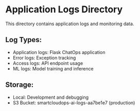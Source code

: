 # Application Logs Directory

This directory contains application logs and monitoring data.

## Log Types:
- Application logs: Flask ChatOps application
- Error logs: Exception tracking
- Access logs: API endpoint usage
- ML logs: Model training and inference

## Storage:
- Local: Development and debugging
- S3 Bucket: smartcloudops-ai-logs-aa7be1e7 (production)
